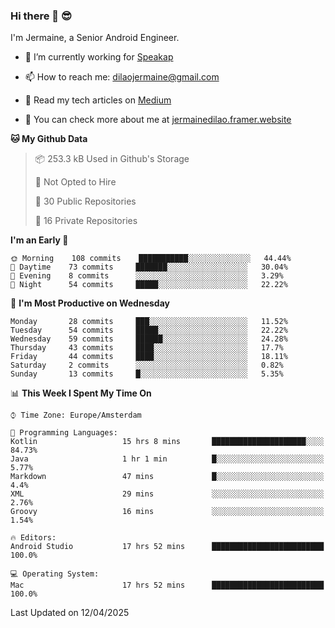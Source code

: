 ### Hi there 👋 😎
I'm Jermaine, a Senior Android Engineer.

- 🔭 I’m currently working for [Speakap](https://www.speakap.com/)

- 📫 How to reach me: dilaojermaine@gmail.com

- 📖 Read my tech articles on [Medium](https://jermainedilao.medium.com/)

- 👀 You can check more about me at [jermainedilao.framer.website](https://jermainedilao.framer.website)

<!--
**jermainedilao/jermainedilao** is a ✨ _special_ ✨ repository because its `README.md` (this file) appears on your GitHub profile.

Here are some ideas to get you started:

- 🔭 I’m currently working on ...
- 🌱 I’m currently learning ...
- 👯 I’m looking to collaborate on ...
- 🤔 I’m looking for help with ...
- 💬 Ask me about ...
- 📫 How to reach me: ...
- 😄 Pronouns: ...
- ⚡ Fun fact: ...
-->

<!--START_SECTION:waka-->
**🐱 My Github Data** 

> 📦 253.3 kB Used in Github's Storage 
 > 
> 🚫 Not Opted to Hire
 > 
> 📜 30 Public Repositories 
 > 
> 🔑 16 Private Repositories  
 > 
**I'm an Early 🐤** 

```text
🌞 Morning    108 commits    ███████████░░░░░░░░░░░░░░   44.44% 
🌆 Daytime    73 commits     ███████░░░░░░░░░░░░░░░░░░   30.04% 
🌃 Evening    8 commits      ░░░░░░░░░░░░░░░░░░░░░░░░░   3.29% 
🌙 Night      54 commits     █████░░░░░░░░░░░░░░░░░░░░   22.22%

```
📅 **I'm Most Productive on Wednesday** 

```text
Monday       28 commits     ███░░░░░░░░░░░░░░░░░░░░░░   11.52% 
Tuesday      54 commits     █████░░░░░░░░░░░░░░░░░░░░   22.22% 
Wednesday    59 commits     ██████░░░░░░░░░░░░░░░░░░░   24.28% 
Thursday     43 commits     ████░░░░░░░░░░░░░░░░░░░░░   17.7% 
Friday       44 commits     ████░░░░░░░░░░░░░░░░░░░░░   18.11% 
Saturday     2 commits      ░░░░░░░░░░░░░░░░░░░░░░░░░   0.82% 
Sunday       13 commits     █░░░░░░░░░░░░░░░░░░░░░░░░   5.35%

```


📊 **This Week I Spent My Time On** 

```text
⌚︎ Time Zone: Europe/Amsterdam

💬 Programming Languages: 
Kotlin                   15 hrs 8 mins       █████████████████████░░░░   84.73% 
Java                     1 hr 1 min          █░░░░░░░░░░░░░░░░░░░░░░░░   5.77% 
Markdown                 47 mins             █░░░░░░░░░░░░░░░░░░░░░░░░   4.4% 
XML                      29 mins             ░░░░░░░░░░░░░░░░░░░░░░░░░   2.76% 
Groovy                   16 mins             ░░░░░░░░░░░░░░░░░░░░░░░░░   1.54%

🔥 Editors: 
Android Studio           17 hrs 52 mins      █████████████████████████   100.0%

💻 Operating System: 
Mac                      17 hrs 52 mins      █████████████████████████   100.0%

```


 Last Updated on 12/04/2025
<!--END_SECTION:waka-->
